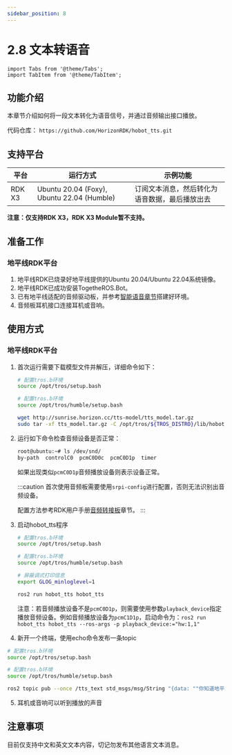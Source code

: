 ```yaml
---
sidebar_position: 8
---
```


# 2.8 文本转语音

```mdx-code-block
import Tabs from '@theme/Tabs';
import TabItem from '@theme/TabItem';
```

## 功能介绍

本章节介绍如何将一段文本转化为语音信号，并通过音频输出接口播放。

代码仓库： `https://github.com/HorizonRDK/hobot_tts.git`

## 支持平台

| 平台    | 运行方式     | 示例功能                       |
| ------- | ------------ | ------------------------------ |
| RDK X3 | Ubuntu 20.04 (Foxy), Ubuntu 22.04 (Humble) | 订阅文本消息，然后转化为语音数据，最后播放出去 |

**注意：仅支持RDK X3，RDK X3 Module暂不支持。**

## 准备工作

### 地平线RDK平台

1. 地平线RDK已烧录好地平线提供的Ubuntu 20.04/Ubuntu 22.04系统镜像。
2. 地平线RDK已成功安装TogetheROS.Bot。
3. 已有地平线适配的音频驱动板，并参考[智能语音章节](../boxs/function/hobot_audio.md)搭建好环境。
4. 音频板耳机接口连接耳机或音响。

## 使用方式

### 地平线RDK平台

1. 首次运行需要下载模型文件并解压，详细命令如下：

    <Tabs groupId="tros-distro">
    <TabItem value="foxy" label="Foxy">

    ```bash
    # 配置tros.b环境
    source /opt/tros/setup.bash
    ```

    </TabItem>
    <TabItem value="humble" label="Humble">

    ```bash
    # 配置tros.b环境
    source /opt/tros/humble/setup.bash
    ```

    </TabItem>
    </Tabs>

    ```bash
    wget http://sunrise.horizon.cc/tts-model/tts_model.tar.gz
    sudo tar -xf tts_model.tar.gz -C /opt/tros/${TROS_DISTRO}/lib/hobot_tts/
    ```

2. 运行如下命令检查音频设备是否正常：

    ```bash
    root@ubuntu:~# ls /dev/snd/
    by-path  controlC0  pcmC0D0c  pcmC0D1p  timer
    ```

    如果出现类似`pcmC0D1p`音频播放设备则表示设备正常。

   :::caution
   首次使用音频板需要使用`srpi-config`进行配置，否则无法识别出音频设备。
   
   配置方法参考RDK用户手册[音频转接板](https://developer.horizon.cc/documents_rdk/hardware_development/rdk_x3/audio_board)章节。
   :::

3. 启动hobot_tts程序

    <Tabs groupId="tros-distro">
    <TabItem value="foxy" label="Foxy">

    ```bash
    # 配置tros.b环境
    source /opt/tros/setup.bash
    ```

    </TabItem>

    <TabItem value="humble" label="Humble">

    ```bash
    # 配置tros.b环境
    source /opt/tros/humble/setup.bash
    ```

    </TabItem>

    </Tabs>

    ```bash
    # 屏蔽调式打印信息
    export GLOG_minloglevel=1

    ros2 run hobot_tts hobot_tts
    ```

    注意：若音频播放设备不是`pcmC0D1p`，则需要使用参数`playback_device`指定播放音频设备。例如音频播放设备为`pcmC1D1p`，启动命令为：`ros2 run hobot_tts hobot_tts --ros-args -p playback_device:="hw:1,1"`

4. 新开一个终端，使用echo命令发布一条topic

  <Tabs groupId="tros-distro">
  <TabItem value="foxy" label="Foxy">

  ```bash
  # 配置tros.b环境
  source /opt/tros/setup.bash
  ```

  </TabItem>

  <TabItem value="humble" label="Humble">

  ```bash
  # 配置tros.b环境
  source /opt/tros/humble/setup.bash
  ```

  </TabItem>

  </Tabs>

   ```bash
   ros2 topic pub --once /tts_text std_msgs/msg/String "{data: ""你知道地平线吗？是的，我知道地平线。它是一条从地面延伸到天空的线，它定义了地面和天空之间的分界线。""}"
   ```

5. 耳机或音响可以听到播放的声音

## 注意事项

目前仅支持中文和英文文本内容，切记勿发布其他语言文本消息。
